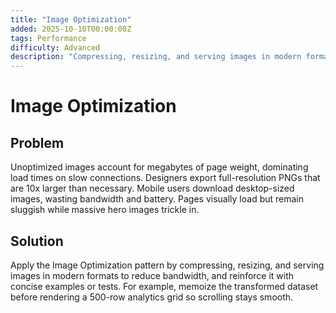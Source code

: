 ```yaml
---
title: "Image Optimization"
added: 2025-10-10T00:00:00Z
tags: Performance
difficulty: Advanced
description: "Compressing, resizing, and serving images in modern formats to reduce bandwidth usage."
---
```

# Image Optimization

## Problem

Unoptimized images account for megabytes of page weight, dominating load times on slow connections. Designers export full-resolution PNGs that are 10x larger than necessary. Mobile users download desktop-sized images, wasting bandwidth and battery. Pages visually load but remain sluggish while massive hero images trickle in.

## Solution

Apply the Image Optimization pattern by compressing, resizing, and serving images in modern formats to reduce bandwidth, and reinforce it with concise examples or tests. For example, memoize the transformed dataset before rendering a 500-row analytics grid so scrolling stays smooth.
